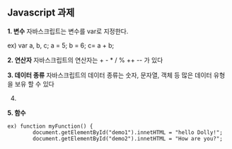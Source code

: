 ## Javascript 과제

**1. 변수**
자바스크립트는 변수를 var로 지정한다.

ex) var a, b, c;
	  a = 5;
	  b = 6;
	  c= a + b;

**2.  연산자**
자바스크립트의 연산자는 + - * / % ++ -- 가 있다

**3.  데이터 종류**
자바스크립트의 데이터 종류는 숫자, 문자열, 객체 등 많은 데이터 유형을 보유 할  수 있다


4. 

**5. 함수**

    ex) function myFunction() {
    		document.getElementById("demo1").innetHTML = "hello Dolly!";
    		document.getElementById("demo2").innetHTML = "How are you?";



<!--stackedit_data:
eyJoaXN0b3J5IjpbLTE4NTMyMTkxOCwxODM4NDM0MDQ3LC0xNT
kyNzkxNjY4LC0xNzc5OTcwODQ0LC05MTg5NjIwNTRdfQ==
-->